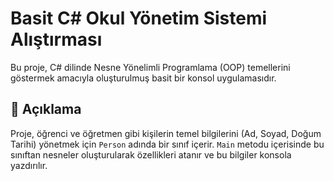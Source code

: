 # Basit C# Okul Yönetim Sistemi Alıştırması

Bu proje, C# dilinde Nesne Yönelimli Programlama (OOP) temellerini göstermek amacıyla oluşturulmuş basit bir konsol uygulamasıdır.

## 📝 Açıklama

Proje, öğrenci ve öğretmen gibi kişilerin temel bilgilerini (Ad, Soyad, Doğum Tarihi) yönetmek için `Person` adında bir sınıf içerir. `Main` metodu içerisinde bu sınıftan nesneler oluşturularak özellikleri atanır ve bu bilgiler konsola yazdırılır.
